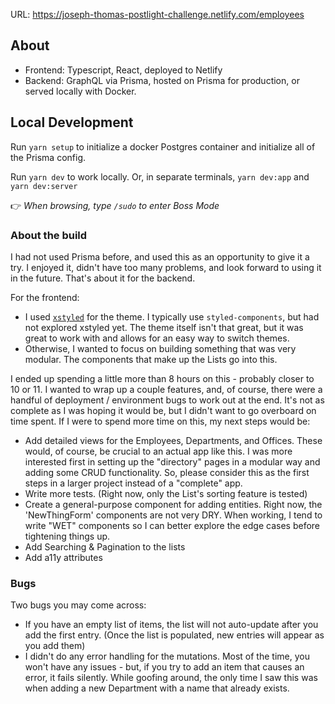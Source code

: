 

URL: https://joseph-thomas-postlight-challenge.netlify.com/employees

## About

- Frontend: Typescript, React, deployed to Netlify
- Backend: GraphQL via Prisma, hosted on Prisma for production, or served locally with Docker.


## Local Development

Run `yarn setup` to initialize a docker Postgres container and initialize all of the Prisma config.

Run `yarn dev` to work locally. Or, in separate terminals, `yarn dev:app` and `yarn dev:server`

👉 *When browsing, type `/sudo` to enter Boss Mode*

### About the build

I had not used Prisma before, and used this as an opportunity to give it a try. I enjoyed it, didn't have too many problems, and look forward to using it in the future. That's about it for the backend.

For the frontend:

 - I used [`xstyled`](https://github.com/smooth-code/xstyled) for the theme. I typically use `styled-components`, but had not explored xstyled yet. The theme itself isn't that great, but it was great to work with and allows for an easy way to switch themes.
 - Otherwise, I wanted to focus on building something that was very modular. The components that make up the Lists go into this.

I ended up spending a little more than 8 hours on this - probably closer to 10 or 11. I wanted to wrap up a couple features, and, of course, there were a handful of deployment / environment bugs to work out at the end. It's not as complete as I was hoping it would be, but I didn't want to go overboard on time spent. If I were to spend more time on this, my next steps would be:

 - Add detailed views for the Employees, Departments, and Offices. These would, of course, be crucial to an actual app like this. I was more interested first in setting up the "directory" pages in a modular way and adding some CRUD functionality. So, please consider this as the first steps in a larger project instead of a "complete" app.
 - Write more tests. (Right now, only the List's sorting feature is tested)
 - Create a general-purpose component for adding entities. Right now, the 'NewThingForm' components are not very DRY. When working, I tend to write "WET" components so I can better explore the edge cases before tightening things up.
 - Add Searching & Pagination to the lists
 - Add a11y attributes

### Bugs

Two bugs you may come across:

 - If you have an empty list of items, the list will not auto-update after you add the first entry. (Once the list is populated, new entries will appear as you add them)
 - I didn't do any error handling for the mutations. Most of the time, you won't have any issues - but, if you try to add an item that causes an error, it fails silently. While goofing around, the only time I saw this was when adding a new Department with a name that already exists.

